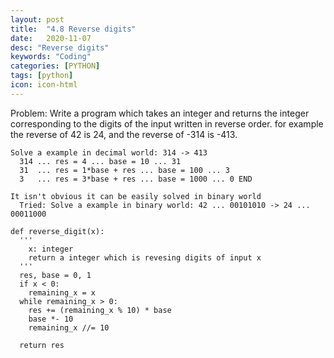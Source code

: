 ```yaml
---
layout: post
title:  "4.8 Reverse digits"
date:   2020-11-07
desc: "Reverse digits"
keywords: "Coding"
categories: [PYTHON]
tags: [python]
icon: icon-html
---
```


Problem: Write a program which takes an integer and returns the integer corresponding to the digits of the input written in reverse order. for example the reverse of 42 is 24, and the reverse of -314 is -413.

```
Solve a example in decimal world: 314 -> 413
  314 ... res = 4 ... base = 10 ... 31
  31  ... res = 1*base + res ... base = 100 ... 3
  3   ... res = 3*base + res ... base = 1000 ... 0 END
```

```
It isn't obvious it can be easily solved in binary world
  Tried: Solve a example in binary world: 42 ... 00101010 -> 24 ... 00011000
```

```
def reverse_digit(x):
  '''
    x: integer
    return a integer which is revesing digits of input x 
  '''
  res, base = 0, 1
  if x < 0:
    remaining_x = x
  while remaining_x > 0:
    res += (remaining_x % 10) * base
    base *- 10
    remaining_x //= 10
    
  return res
    
```
